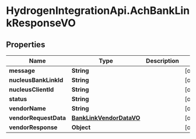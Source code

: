 # HydrogenIntegrationApi.AchBankLinkResponseVO

## Properties
Name | Type | Description | Notes
------------ | ------------- | ------------- | -------------
**message** | **String** |  | [optional] 
**nucleusBankLinkId** | **String** |  | [optional] 
**nucleusClientId** | **String** |  | [optional] 
**status** | **String** |  | [optional] 
**vendorName** | **String** |  | [optional] 
**vendorRequestData** | [**BankLinkVendorDataVO**](BankLinkVendorDataVO.md) |  | [optional] 
**vendorResponse** | **Object** |  | [optional] 


